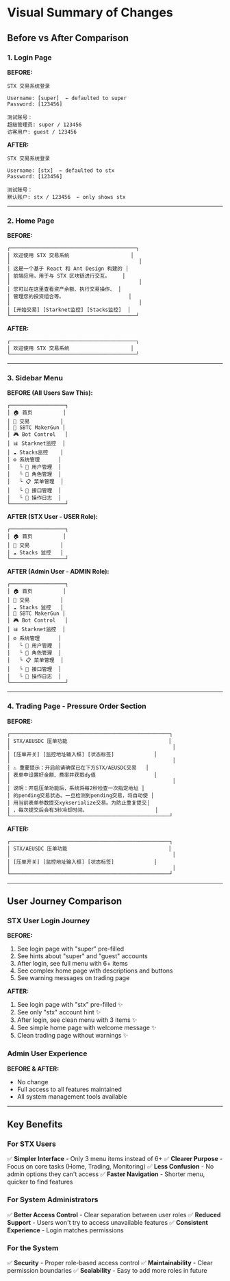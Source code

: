 # Visual Summary of Changes

## Before vs After Comparison

### 1. Login Page

**BEFORE:**
```
STX 交易系统登录

Username: [super]  ← defaulted to super
Password: [123456]

测试账号：
超级管理员: super / 123456
访客用户: guest / 123456
```

**AFTER:**
```
STX 交易系统登录

Username: [stx]  ← defaulted to stx
Password: [123456]

测试账号：
默认账户: stx / 123456  ← only shows stx
```

---

### 2. Home Page

**BEFORE:**
```
┌─────────────────────────────────────────┐
│ 欢迎使用 STX 交易系统                    │
│                                          │
│ 这是一个基于 React 和 Ant Design 构建的 │
│ 前端应用，用于与 STX 区块链进行交互。    │
│                                          │
│ 您可以在这里查看资产余额、执行交易操作、 │
│ 管理您的投资组合等。                     │
│                                          │
│ [开始交易] [Starknet监控] [Stacks监控]  │
└─────────────────────────────────────────┘
```

**AFTER:**
```
┌─────────────────────────────────────────┐
│ 欢迎使用 STX 交易系统                    │
└─────────────────────────────────────────┘
```

---

### 3. Sidebar Menu

**BEFORE (All Users Saw This):**
```
┌──────────────────┐
│ 🏠 首页          │
│ 💱 交易          │
│ 🤖 SBTC MakerGun │
│ 🎮 Bot Control   │
│ 📊 Starknet监控  │
│ ☁️ Stacks监控    │
│ ⚙️ 系统管理      │
│   └ 👤 用户管理  │
│   └ 👥 角色管理  │
│   └ 📋 菜单管理  │
│   └ 🔌 接口管理  │
│   └ 📝 操作日志  │
└──────────────────┘
```

**AFTER (STX User - USER Role):**
```
┌──────────────────┐
│ 🏠 首页          │
│ 💱 交易          │
│ ☁️ Stacks 监控   │
└──────────────────┘
```

**AFTER (Admin User - ADMIN Role):**
```
┌──────────────────┐
│ 🏠 首页          │
│ 💱 交易          │
│ ☁️ Stacks 监控   │
│ 🤖 SBTC MakerGun │
│ 🎮 Bot Control   │
│ 📊 Starknet监控  │
│ ⚙️ 系统管理      │
│   └ 👤 用户管理  │
│   └ 👥 角色管理  │
│   └ 📋 菜单管理  │
│   └ 🔌 接口管理  │
│   └ 📝 操作日志  │
└──────────────────┘
```

---

### 4. Trading Page - Pressure Order Section

**BEFORE:**
```
┌────────────────────────────────────────────────────┐
│ STX/AEUSDC 压单功能                                 │
│                                                     │
│ [压单开关] [监控地址输入框] [状态标签]             │
│                                                     │
│ ⚠️ 重要提示：开启前请确保已在下方STX/AEUSDC交易   │
│ 表单中设置好金额、费率并获取dy值                   │
│                                                     │
│ 说明：开启压单功能后，系统将每2秒检查一次指定地址 │
│ 的pending交易状态。一旦检测到pending交易，将自动使 │
│ 用当前表单参数提交xykserialize交易。为防止重复提交│
│ ，每次提交后会有3秒冷却时间。                      │
└────────────────────────────────────────────────────┘
```

**AFTER:**
```
┌────────────────────────────────────────────────────┐
│ STX/AEUSDC 压单功能                                 │
│                                                     │
│ [压单开关] [监控地址输入框] [状态标签]             │
│                                                     │
└────────────────────────────────────────────────────┘
```

---

## User Journey Comparison

### STX User Login Journey

**BEFORE:**
1. See login page with "super" pre-filled
2. See hints about "super" and "guest" accounts
3. After login, see full menu with 6+ items
4. See complex home page with descriptions and buttons
5. See warning messages on trading page

**AFTER:**
1. See login page with "stx" pre-filled ✨
2. See only "stx" account hint ✨
3. After login, see clean menu with 3 items ✨
4. See simple home page with welcome message ✨
5. Clean trading page without warnings ✨

### Admin User Experience

**BEFORE & AFTER:** 
- No change
- Full access to all features maintained
- All system management tools available

---

## Key Benefits

### For STX Users
✅ **Simpler Interface** - Only 3 menu items instead of 6+
✅ **Clearer Purpose** - Focus on core tasks (Home, Trading, Monitoring)
✅ **Less Confusion** - No admin options they can't access
✅ **Faster Navigation** - Shorter menu, quicker to find features

### For System Administrators
✅ **Better Access Control** - Clear separation between user roles
✅ **Reduced Support** - Users won't try to access unavailable features
✅ **Consistent Experience** - Login matches permissions

### For the System
✅ **Security** - Proper role-based access control
✅ **Maintainability** - Clear permission boundaries
✅ **Scalability** - Easy to add more roles in future
